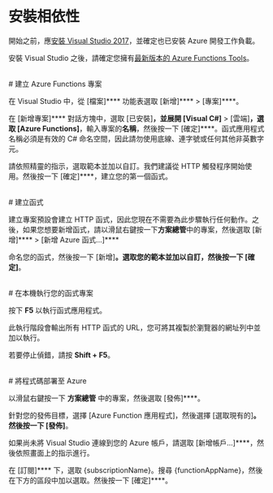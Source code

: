 # 安裝相依性

開始之前，應[安裝 Visual Studio 2017](https://go.microsoft.com/fwlink/?linkid=2016389)，並確定也已安裝 Azure 開發工作負載。

安裝 Visual Studio 之後，請確定您擁有[最新版本的 Azure Functions Tools](https://go.microsoft.com/fwlink/?linkid=2016394)。

<br/>
# 建立 Azure Functions 專案

在 Visual Studio 中，從 \[檔案]**** 功能表選取 \[新增]**** > \[專案]****。

在 \[新增專案]**** 對話方塊中，選取 \[已安裝]****，並展開 \[Visual C#]**** > \[雲端]****，選取 \[Azure Functions]****，輸入專案的**名稱**，然後按一下 \[確定]****。函式應用程式名稱必須是有效的 C# 命名空間，因此請勿使用底線、連字號或任何其他非英數字元。

請依照精靈的指示，選取範本並加以自訂。我們建議從 HTTP 觸發程序開始使用。然後按一下 \[確定]****，建立您的第一個函式。

<br/>
# 建立函式

建立專案預設會建立 HTTP 函式，因此您現在不需要為此步驟執行任何動作。之後，如果您想要新增函式，請以滑鼠右鍵按一下**方案總管**中的專案，然後選取 \[新增]**** > \[新增 Azure 函式...]****

命名您的函式，然後按一下 \[新增]****。選取您的範本並加以自訂，然後按一下 \[確定]****。

<br/>
# 在本機執行您的函式專案

按下 **F5** 以執行函式應用程式。

此執行階段會輸出所有 HTTP 函式的 URL，您可將其複製於瀏覽器的網址列中並加以執行。

若要停止偵錯，請按 **Shift + F5**。

<br/>
# 將程式碼部署至 Azure

以滑鼠右鍵按一下 **方案總管** 中的專案，然後選取 \[發佈]****。

針對您的發佈目標，選擇 \[Azure Function 應用程式]，然後選擇 \[選取現有的]****。然後按一下 \[發佈]****。

如果尚未將 Visual Studio 連線到您的 Azure 帳戶，請選取 \[新增帳戶...]****，然後依照畫面上的指示進行。

在 \[訂閱]**** 下，選取 {subscriptionName}。搜尋 {functionAppName}，然後在下方的區段中加以選取。然後按一下 \[確定]****。
